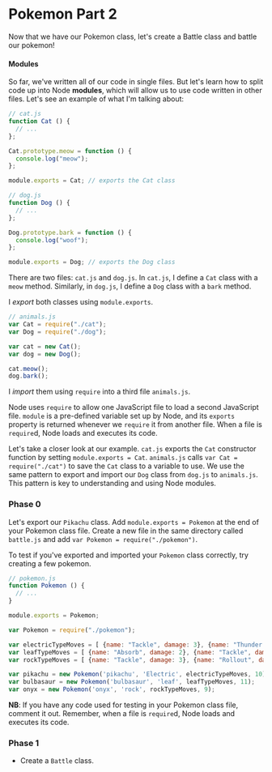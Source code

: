 # Pokemon Part 2

Now that we have our Pokemon class, let's create a Battle class and battle our pokemon!

#### Modules

So far, we've written all of our code in single files. But let's learn how to split code up into Node **modules**, which will allow us to use code written in other files. Let's see an example of what I'm talking about:

```js
// cat.js
function Cat () {
  // ...
};

Cat.prototype.meow = function () {
  console.log("meow");
};

module.exports = Cat; // exports the Cat class
```
```js
// dog.js
function Dog () {
  // ...
};

Dog.prototype.bark = function () {
  console.log("woof");
};

module.exports = Dog; // exports the Dog class
```

There are two files: `cat.js` and `dog.js`. In `cat.js`, I define a `Cat` class with a `meow` method. Similarly, in `dog.js`, I define a `Dog` class with a `bark` method.

I *export* both classes using `module.exports`.

```js
// animals.js
var Cat = require("./cat");
var Dog = require("./dog");

var cat = new Cat();
var dog = new Dog();

cat.meow();
dog.bark();
```
I *import* them using `require` into a third file `animals.js`.

Node uses `require` to allow one JavaScript file to load a second JavaScript file. `module` is a pre-defined variable set up by Node, and its `exports` property is returned whenever we `require` it from another file. When a file is `require`d, Node loads and executes its code.

Let's take a closer look at our example. `cat.js` exports the `Cat` constructor function by setting `module.exports = Cat`. `animals.js` calls `var Cat = require("./cat")` to save the `Cat` class to a variable to use. We use the same pattern to export and import our `Dog` class from `dog.js` to `animals.js`. This pattern is key to understanding and using Node modules.

### Phase 0

Let's export our `Pikachu` class. Add `module.exports = Pokemon` at the end of your Pokemon class file. Create a new file in the same directory called `battle.js` and add `var Pokemon = require("./pokemon")`.

To test if you've exported and imported your `Pokemon` class correctly, try creating a few pokemon.

```js
// pokemon.js
function Pokemon () {
  // ...
}

module.exports = Pokemon;
```

```js
var Pokemon = require("./pokemon");

var electricTypeMoves = [ {name: "Tackle", damage: 3}, {name: "Thunder Shock", damage: 4}, {name: "Charge Beam", damage: 5}, {name: "Thunder Wave", damage: 5}, {name: "Spark", damage: 7}, {name: "Thunder Punch", damage: 8}, {name: "Shock Wave", damage: 10}, {name: "Thunder Bolt", damage: 15 }, {name: "Thunder", damage: 20}, {name: "Zap Cannon", damage: 30}, {name: "Electric Beam", damage: 35} ];
var leafTypeMoves = [ {name: "Absorb", damage: 2}, {name: "Tackle", damage: 3}, {name: "Bullet Seed", damage: 4}, {name: "Mega Drain", damage: 6}, {name: "Vine Whip", damage: 8}, {name: "Razor Leaf", damage: 15}, {name: "Giga Drain", damage: 18 }, {name: "Seed Bomb", damage: 22}, {name: "Petal Dance", damage: 25}, {name: "Solar Beam", damage: 35} ];
var rockTypeMoves = [ {name: "Tackle", damage: 3}, {name: "Rollout", damage: 6}, {name: "Rock Blast", damage: 4}, {name: "Smack Down", damage: 10}, {name: "Rock Throw", damage: 20}, {name: "Rock Slide", damage: 30}, {name: "Head Smash", damage: 40}, {name: "Rock Wrecker", damage: 50 } ];

var pikachu = new Pokemon('pikachu', 'Electric', electricTypeMoves, 10);
var bulbasaur = new Pokemon('bulbasaur', 'leaf', leafTypeMoves, 11);
var onyx = new Pokemon('onyx', 'rock', rockTypeMoves, 9);
```

**NB**: If you have any code used for testing in your Pokemon class file, comment it out. Remember, when a file is `require`d, Node loads and executes its code.

### Phase 1

* Create a `Battle` class.
